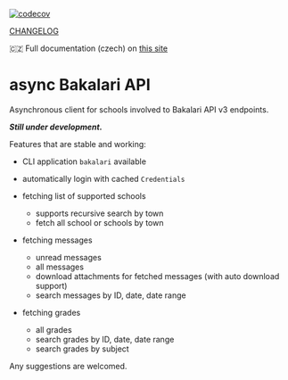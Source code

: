 [![codecov](https://codecov.io/gh/schizza/async-bakalari-api3/graph/badge.svg?token=KC2WYAOLOP)](https://codecov.io/gh/schizza/async-bakalari-api3)

[CHANGELOG](https://github.com/schizza/async-bakalari-api3/blob/main/CHANGELOG.md)

🇨🇿 Full documentation (czech) on [this site](https://async-bakalari-api.schizza.cz)

# async Bakalari API

Asynchronous client for schools involved to Bakalari API v3 endpoints.

***Still under development.***

Features that are stable and working:

- CLI application `bakalari` available

- automatically login with cached `Credentials`
- fetching list of supported schools

  - supports recursive search by town
  - fetch all school or schools by town

- fetching messages
  - unread messages
  - all messages
  - download attachments for fetched messages (with auto download support)
  - search messages by ID, date, date range

- fetching grades
  - all grades
  - search grades by ID, date, date range
  - search grades by subject


Any suggestions are welcomed.
